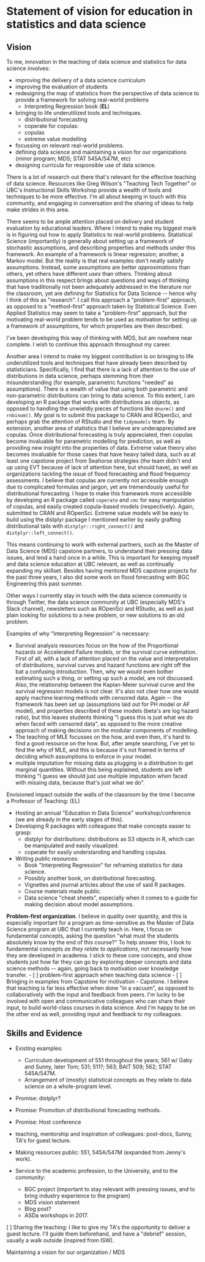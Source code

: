 # Statement of vision for education in statistics and data science

<!-- EL = an activity taken at UBC and elsewhere to advance innovation in teaching and learning with impact beyond one’s classroom -->

## Vision

<!-- I imagine this section to be about how I think statistics  -->

<!-- particularly attractive: Candidates motivated to innovate around the teaching of both core statistical topics (e.g., estimation, hypothesis testing) and more nascent data science topics (e.g., visualization, data wrangling, transparent and reproducible workflows). -->

<!-- from Mike: what "educational leadership" (EL) means to you and what EL you might pursue in the future. Vision for long-term career growth towards Prof of Teaching, even if it's tentative. -->

To me, innovation in the teaching of data science and statistics for data science involves:

- improving the delivery of a data science curriculum
- improving the evaluation of students
- redesigning the map of statistics from the perspective of data science to provide a framework for solving real-world problems
	- Interpreting Regression book (**EL**)
- bringing to life underutilized tools and techniques. 
	- distributional forecasting
	- coperate for copulas: 
	- copulas
	- extreme value modelling
- focussing on relevant real-world problems.
- defining data science and maintaining a vision for our organizations (minor program; MDS; STAT 545A/547M, etc)
- designing curricula for responsible use of data science.

There is a lot of research out there that's relevant for the effective teaching of data science. Resources like Greg Wilson's "Teaching Tech Together" or UBC's Instructional Skills Workshop provide a wealth of tools and techniques to be more effective. I'm all about keeping in touch with this community, and engaging in conversation and the sharing of ideas to help make strides in this area.

There seems to be ample attention placed on delivery and student evaluation by educational leaders. Where I intend to make my biggest mark is in figuring out how to apply Statistics to real-world problems. Statistical Science (importantly) is generally about setting up a framework of stochastic assumptions, and describing properties and methods under this framework. An example of a framework is linear regression; another, a Markov model. But the reality is that real examples don't neatly satisfy assumptions. Instead, some assumptions are better _approximations_ than others, yet others have different _uses_ than others. Thinking about assumptions in this respect brings about questions and ways of thinking that have traditionally not been adequately addressed in the literature nor the classroom, yet are defining for Statistics for Data Science -- hence why I think of this as "research". I call this approach a "problem-first" approach, as opposed to a "method-first" approach taken by Statistical Science. Even Applied Statistics may seem to take a "problem-first" approach, but the motivating real-world problem tends to be used as motivation for setting up a framework of assumptions, for which properties are then described.

I've been developing this way of thinking with MDS, but am nowhere near complete. I wish to continue this approach throughout my career.

Another area I intend to make my biggest contribution is on bringing to life underutilized tools and techniques that have already been described by statisticians. Specifically, I find that there is a lack of attention to the use of distributions in data science, perhaps stemming from their misunderstanding (for example, parametric functions "needed" as assumptions). There is a wealth of value that using both parametric and non-parametric distributions can bring to data science. To this extent, I am developing an R package that works with distributions as objects, as opposed to handling the unwieldly pieces of functions like `dnorm()` and `rnbinom()`. My goal is to submit this package to CRAN and ROpenSci, and perhaps grab the attention of RStudio and the `tidymodels` team. By extension, another area of statistics that I believe are underappreciated are copulas. Once distributional forecasting is truly appreciated, then copulas become invaluable for parametric modelling for prediction, as well as providing new insight into the properties of data. Extreme value theory also becomes invaluable for those cases that have heavy tailed data, such as at least one capstone project from Seahorse strategies (the team didn't end up using EVT because of lack of attention here, but should have), as well as organizations tackling the issue of flood forecasting and flood frequency assessments. I believe that copulas are currently not accessible enough due to complicated formulas and jargon, yet are tremendously useful for distributional forecasting. I hope to make this framework more accessible by developing an R package called `coperate` and `cmc` for easy manipulation of copulas, and easily created copula-based models (respectively). Again, submitted to CRAN and ROpenSci. Extreme value models will be easy to build using the distplyr package I mentioned earlier by easily grafting distributional tails with `distplyr::right_connect()` and `distplyr::left_connect()`.

This means continuing to work with external partners, such as the Master of Data Science (MDS) capstone partners, to understand their pressing data issues, and lend a hand once in a while. This is important for keeping myself and data science education at UBC relevant, as well as continually expanding my skillset. Besides having mentored MDS capstone projects for the past three years, I also did some work on flood forecasting with BGC Engineering this past summer.

Other ways I currently stay in touch with the data science community is through Twitter, the data science community at UBC (especially MDS's Slack channel), newsletters such as ROpenSci and RStudio, as well as just plain looking for solutions to a new problem, or new solutions to an old problem. 

Examples of why "Interpreting Regression" is necessary:

- Survival analysis resources focus on the how of the Proportional hazards or Accelerated Failure models, or the survival curve estimation. First of all, with a lack of attention placed on the value and interpretation of distributions, survival curves and hazard functions are right off the bat a confusing introduction. Then, why we would even bother estimating such a thing, or setting up such a model, are not discussed. Also, the relationship between the Kaplan-Meier survival curve and the survival regression models is not clear. It's also not clear how one would apply machine learning methods with censored data. Again -- the framework has been set up (assumptions laid out for PH model or AF model), and properties described of these models (beta's are log hazard ratio), but this leaves students thinking "I guess this is just what we do when faced with censored data", as opposed to the more creative approach of making decisions on the modular components of modelling.
- The teaching of MLE focusses on the how, and even then, it's hard to find a good resource on the how. But, after ample searching, I've yet to find the why of MLE, and this is because it's not framed in terms of deciding which assumptions to enforce in your model.
- multiple imputation for missing data as plugging in a distribution to get marginal quantities. Without this being explained, students are left thinking "I guess we should just use multiple imputation when faced with missing data, because that's just what we do".

Envisioned impact outside the walls of the classroom by the time I become a Professor of Teaching: (EL)

- Hosting an annual "Education in Data Science" workshop/conference (we are already in the early stages of this).
- Developing R packages with colleagues that make concepts easier to grasp:
	- distplyr for distributions: distributions as S3 objects in R, which can be manipulated and easily visualized.
	- coperate for easily understanding and handling copulas.
- Writing public resources:
	- Book "Interpreting Regression" for reframing statistics for data science.
	- Possibly another book, on distributional forecasting.
	- Vignettes and journal articles about the use of said R packages.
	- Course materials made public.
	- Data science "cheat sheets", especially when it comes to a guide for making decision about model assumptions.

__Problem-first organization__. I believe in quality over quantity, and this is especially important for a program as time-sensitive as the Master of Data Science program at UBC that I currently teach in. Here, I focus on fundamental concepts, asking the question "what must the students absolutely know by the end of this course?" To help answer this, I look to fundamental concepts _as they relate to applications_, not necessarily how they are developed in academia. I stick to these core concepts, and show students just how far they can go by exploring deeper concepts and data science methods -- again, going back to motivation over knowledge transfer.
	- [ ] problem-first approach when teaching data science
	- [ ] Bringing in examples from Capstone for motivation
	- Capstone. I believe that teaching is far less effective when done "in a vacuum", as opposed to collaboratively with the input and feedback from peers. I'm lucky to be involved with open and communicative colleagues who can share their input, to build world-class courses in data science. And I'm happy to be on the other end as well, providing input and feedback to my colleagues.


## Skills and Evidence

<!-- must provide evidence for promise of educational leadership at UBC and nationally or internationally -->
<!-- must provide evidence for potential for creating innovative instructional environments.  -->

<!-- Asset: Experience with evidence-based teaching methods, curriculum development, course design, and other initiatives that advance the university’s ability to excel in its teaching and learning mandate.  -->





- Existing examples:
	- Curriculum development of 551 throughout the years; 561 w/ Gaby and Sunny, later Tom; 531; 511?; 563; BAIT 509; 562; STAT 545A/547M.
	- Arrangement of (mostly) statistical concepts as they relate to data science on a whole-program level. 
- Promise: distplyr?
- Promise: Promotion of distributional forecasting methods.
- Promise: Host conference
- teaching, mentorship and inspiration of colleagues: post-docs, Sunny, TA's for guest lecture.
- Making resources public: 551, 545A/547M (expanded from Jenny's work).



- Service to the academic profession, to the University, and to the community: 
	- BGC project (important to stay relevant with pressing issues, and to bring industry experience to the program)
	- MDS vision statement
	- Blog post?
	- ASDa workshops in 2017.

[ ] Sharing the teaching: I like to give my TA's the opportunity to deliver a guest lecture. I'll guide them beforehand, and have a "debrief" session, usually a walk outside (inspired from ISW).

Maintaining a vision for our organization / MDS

